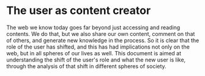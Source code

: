 # The user as content creator

The web we know today goes far beyond just accessing and reading contents. We do that, but we also share our own content, comment on that of others, and generate new knowledge in the process. So it is clear that the role of the user has shifted, and this has had implications not only on the web, but in all spheres of our lives as well. This document is aimed at understanding the shift of the user's role and what the new user is like, through the analysis of that shift in different spheres of society.